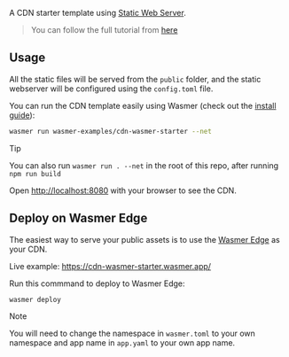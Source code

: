 A CDN starter template using [Static Web Server](https://github.com/static-web-server/static-web-server).

> You can follow the full tutorial from [here](https://docs.wasmer.io/edge/tutorials/cdn)

## Usage

All the static files will be served from the `public` folder, and the static webserver will be configured using the `config.toml` file.

You can run the CDN template easily using Wasmer (check out the [install guide](https://docs.wasmer.io/install)):

```bash
wasmer run wasmer-examples/cdn-wasmer-starter --net
```

> [!TIP]
> You can also run `wasmer run . --net` in the root of this repo, after running `npm run build`

Open [http://localhost:8080](http://localhost:8080) with your browser to see the CDN.

## Deploy on Wasmer Edge

The easiest way to serve your public assets is to use the [Wasmer Edge](https://wasmer.io/products/edge) as your CDN.

Live example: https://cdn-wasmer-starter.wasmer.app/

Run this commmand to deploy to Wasmer Edge:

```bash
wasmer deploy
```

> [!NOTE]
> You will need to change the namespace in `wasmer.toml` to your own namespace and app name in `app.yaml` to your own app name.
